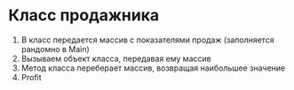 # Класс продажника
1. В класс передается массив с показателями продаж (заполняется рандомно в Main)
2. Вызываем объект класса, передавая ему массив
3. Метод класса переберает массив, возвращая наибольшее значение
4. Profit